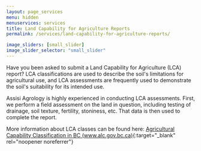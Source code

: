```yaml
---
layout: page_services
menu: hidden
menuservices: services
title: Land Capability for Agriculture Reports
permalink: /services/land-capability-for-agriculture-reports/

image_sliders: [small_slider]
image_slider_selector: "small_slider"
---
```


Have you been asked to submit a Land Capability for Agriculture (LCA) report? LCA classifications are used to describe the soil's limitations for agricultural use, and LCA assessments are frequently used to demonstrate the soil's suitability for its intended use. 

Assisi Agrology is highly experienced in conducting LCA assessments. First, we perform a field assessment on the land in question, including testing of drainage, soil texture, fertility, stoniness, etc. That data is then used to complete the report.

More information about LCA classes can be found here: [Agricultural Capability Classification in BC (www.alc.gov.bc.ca)](https://www.alc.gov.bc.ca/assets/alc/assets/library/agricultural-capability/agriculture_capability_classification_in_bc_2013.pdf){:target="_blank" rel="noopener noreferrer"}
